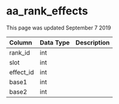 # aa\_rank\_effects

This page was updated September 7 2019

| Column | Data Type | Description |
| :--- | :--- | :--- |
| rank\_id | int |  |
| slot | int |  |
| effect\_id | int |  |
| base1 | int |  |
| base2 | int |  |

